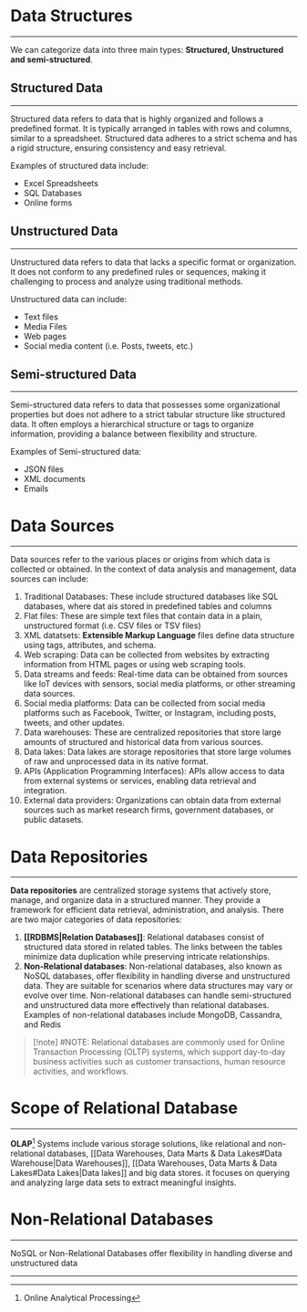 # Data Structures
---
We can categorize data into three main types: __Structured, Unstructured and semi-structured__.

## Structured Data
---
Structured data refers to data that is highly organized and follows a predefined format. It is typically arranged in tables with rows and columns, similar to a spreadsheet. Structured data adheres to a strict schema and has a rigid structure, ensuring consistency and easy retrieval.

Examples of structured data include:
- Excel Spreadsheets
- SQL Databases
- Online forms

## Unstructured Data
---
Unstructured data refers to data that lacks a specific format or organization. It does not conform to any predefined rules or sequences, making it challenging to process and analyze using traditional methods.

Unstructured data can include:
- Text files
- Media Files
- Web pages
- Social media content (i.e. Posts, tweets, etc.)

## Semi-structured Data
---
Semi-structured data refers to data that possesses some organizational properties but does not adhere to a strict tabular structure like structured data. It often employs a hierarchical structure or tags to organize information, providing a balance between flexibility and structure.

Examples of Semi-structured data:
- JSON files
- XML documents
- Emails

# Data Sources
---
Data sources refer to the various places or origins from which data is collected or obtained. In the context of data analysis and management, data sources can include:
1. Traditional Databases: These include structured databases like SQL databases, where dat ais stored in predefined tables and columns
2. Flat files: These are simple text files that contain data in a plain, unstructured format (i.e. CSV files or TSV files)
3. XML datatsets: __Extensible Markup Language__ files define data structure using tags, attributes, and schema.
4. Web scraping: Data can be collected from websites by extracting information from HTML pages or using web scraping tools.
5. Data streams and feeds: Real-time data can be obtained from sources like IoT devices with sensors, social media platforms, or other streaming data sources. 
6. Social media platforms: Data can be collected from social media platforms such as Facebook, Twitter, or Instagram, including posts, tweets, and other updates.
7. Data warehouses: These are centralized repositories that store large amounts of structured and historical data from various sources.
8. Data lakes: Data lakes are storage repositories that store large volumes of raw and unprocessed data in its native format.
9. APIs (Application Programming Interfaces): APIs allow access to data from external systems or services, enabling data retrieval and integration.
10. External data providers: Organizations can obtain data from external sources such as market research firms, government databases, or public datasets.

# Data Repositories
---
__Data repositories__ are centralized storage systems that actively store, manage, and organize data in a structured manner. They provide a framework for efficient data retrieval, administration, and analysis. There are two major categories of data repositories:
1. **[[RDBMS|Relation Databases]]**: Relational databases consist of structured data stored in related tables. The links between the tables minimize data duplication while preserving intricate relationships.
2.  __Non-Relational databases__: Non-relational databases, also known as NoSQL databases, offer flexibility in handling diverse and unstructured data. They are suitable for scenarios where data structures may vary or evolve over time. Non-relational databases can handle semi-structured and unstructured data more effectively than relational databases. Examples of non-relational databases include MongoDB, Cassandra, and Redis

> [!note] #NOTE: Relational databases are commonly used for Online Transaction Processing (OLTP) systems, which support day-to-day business activities such as customer transactions, human resource activities, and workflows.

# Scope of Relational Database
---
__OLAP__[^1] Systems include various storage solutions, like relational and non-relational databases, [[Data Warehouses, Data Marts & Data Lakes#Data Warehouse|Data Warehouses]], [[Data Warehouses, Data Marts & Data Lakes#Data Lakes|Data lakes]] and big data stores. it focuses on querying and analyzing large data sets to extract meaningful insights.

# Non-Relational Databases
---
NoSQL or Non-Relational Databases offer flexibility in handling diverse and unstructured data

---
[^1]: Online Analytical Processing
